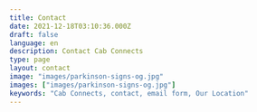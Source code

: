 ```yaml
---
title: Contact
date: 2021-12-18T03:10:36.000Z
draft: false
language: en
description: Contact Cab Connects
type: page
layout: contact
image: "images/parkinson-signs-og.jpg"
images: ["images/parkinson-signs-og.jpg"]
keywords: "Cab Connects, contact, email form, Our Location"
---
```

